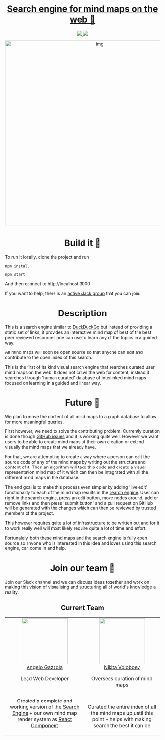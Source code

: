 <div align="center">
<h1><a href="https://learn-anything.xyz">Search engine for mind maps on the web 🚀</a></h1>
<a href="https://knowledge-map.slack.com/shared_invite/MTgxNTYzMjIzNjM5LTE0OTQzMzA4MDAtYzY1YWY0ZDc0NQ">
		<img src="https://img.shields.io/badge/Slack-channel-green.svg">
	</a>
	<a href="https://github.com/nikitavoloboev/learn-anything/blob/master/LICENSE">
		<img src="https://img.shields.io/pypi/l/pipenv.svg">
	</a>

<p align="center"><img src="https://raw.githubusercontent.com/learn-anything/img/master/i_want_to_learn.mp4.gif" alt="img" width="600"></p>
</div>

<h1 align="center"> Build it 🚀 </a></h1>

To run it locally, clone the project and run

```
npm install

npm start
```

And then connect to http://localhost:3000

If you want to help, there is an [active slack group](https://knowledge-map.slack.com/) that you can join.

<h1 align="center"> Description </a></h1>

This is a search engine similar to [DuckDuckGo](https://duckduckgo.com/) but instead of providing a static set of links, it provides an interactive mind map of best of the best peer reviewed resources one can use to learn any of the topics in a guided way.

All mind maps will soon be open source so that anyone can edit and contribute to the open index of this search.

This is the first of its kind visual search engine that searches curated user mind maps on the web. It does not crawl the web for content, instead it searches through 'human curated' database of interlinked mind maps focused on learning in a guided and linear way.

<h1 align="center"> Future 🔭 </a></h1>

We plan to move the content of all mind maps to a graph database to allow for more meaningful queries.

First however, we need to solve the contributing problem. Currently curation is done though [GitHub issues](https://github.com/nikitavoloboev/learn-anything/issues) and it is working quite well. However we want users to be able to create mind maps of their own creation or extend visually the mind maps that we already have.

For that, we are attempting to create a way where a person can edit the source code of any of the mind maps by writing out the structure and content of it. Then an algorithm will take this code and create a visual representation mind map of it which can then be integrated with all the different mind maps in the database.

The end goal is to make this process even simpler by adding 'live edit' functionality to each of the mind map results in the [search engine](https://learn-anything.xyz). User can right in the search engine, press an edit button, move nodes around, add or remove links and then press 'submit button' and a pull request on GitHub will be generated with the changes which can then be reviewed by trusted members of the project.

This however requires quite a lot of infrastructure to be written out and for it to work really well will most likely require quite a lot of time and effort.

Fortunalely, both these mind maps and the search engine is fully open source so anyone who is interested in this idea and loves using this search engine, can come in and help.

<h1 align="center"> Join our team 🚀 </a></h1>

Join [our Slack channel](https://knowledge-map.slack.com/shared_invite/MTgxNTYzMjIzNjM5LTE0OTQzMzA4MDAtYzY1YWY0ZDc0NQ) and we can discuss ideas together and work on making this vision of visualising and structuring all of world's knowledge a reality.

<h2 align="center">Current Team</h2>

<table>
  <tbody>
    <tr>
      <td align="center" valign="top">
        <img width="150" height="150" src="https://avatars1.githubusercontent.com/u/13448636?v=3&s=400">
        <br>
        <a href="https://github.com/nglgzz"> Angelo Gazzola </a>
        <p>Lead Web Developer</p>
        <br>
        <p>Created a complete and working version of the <a href="https://learn-anything.xyz">Search Engine</a> + our own mind map render system as <a href="https://github.com/learn-anything/react-mindmap"> React Component </a></p>
      </td>
      <td align="center" valign="top">
        <img width="150" height="150" src="https://pbs.twimg.com/profile_images/712426493868056576/hRaMUdgf.jpg">
        <br>
        <a href="https://github.com/nikitavoloboev">Nikita Voloboev</a>
        <p>Oversees curation of mind maps</p>
        <br>
        <p>Curated the entire index of all the mind maps up until this point + helps with making search the best it can be</p>
      </td>
     </tr>
  </tbody>
</table>
